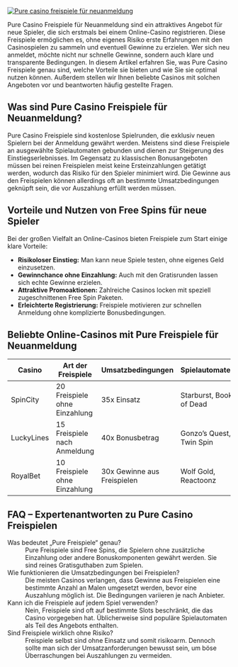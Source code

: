 [![Pure casino freispiele für neuanmeldung](https://123-caf.pages.dev/gitsignup.png)](https://vrmoo.ru/Bt82HjjY)

<p>Pure Casino Freispiele für Neuanmeldung sind ein attraktives Angebot für neue Spieler, die sich erstmals bei einem Online-Casino registrieren. Diese Freispiele ermöglichen es, ohne eigenes Risiko erste Erfahrungen mit den Casinospielen zu sammeln und eventuell Gewinne zu erzielen. Wer sich neu anmeldet, möchte nicht nur schnelle Gewinne, sondern auch klare und transparente Bedingungen. In diesem Artikel erfahren Sie, was Pure Casino Freispiele genau sind, welche Vorteile sie bieten und wie Sie sie optimal nutzen können. Außerdem stellen wir Ihnen beliebte Casinos mit solchen Angeboten vor und beantworten häufig gestellte Fragen.</p>  <h2>Was sind Pure Casino Freispiele für Neuanmeldung?</h2> <p>Pure Casino Freispiele sind kostenlose Spielrunden, die exklusiv neuen Spielern bei der Anmeldung gewährt werden. Meistens sind diese Freispiele an ausgewählte Spielautomaten gebunden und dienen zur Steigerung des Einstiegserlebnisses. Im Gegensatz zu klassischen Bonusangeboten müssen bei reinen Freispielen meist keine Ersteinzahlungen getätigt werden, wodurch das Risiko für den Spieler minimiert wird. Die Gewinne aus den Freispielen können allerdings oft an bestimmte Umsatzbedingungen geknüpft sein, die vor Auszahlung erfüllt werden müssen.</p>  <h2>Vorteile und Nutzen von Free Spins für neue Spieler</h2> <p>Bei der großen Vielfalt an Online-Casinos bieten Freispiele zum Start einige klare Vorteile:</p> <ul>   <li><strong>Risikoloser Einstieg:</strong> Man kann neue Spiele testen, ohne eigenes Geld einzusetzen.</li>   <li><strong>Gewinnchance ohne Einzahlung:</strong> Auch mit den Gratisrunden lassen sich echte Gewinne erzielen.</li>   <li><strong>Attraktive Promoaktionen:</strong> Zahlreiche Casinos locken mit speziell zugeschnittenen Free Spin Paketen.</li>   <li><strong>Erleichterte Registrierung:</strong> Freispiele motivieren zur schnellen Anmeldung ohne komplizierte Bonusbedingungen.</li> </ul>  <h2>Beliebte Online-Casinos mit Pure Freispiele für Neuanmeldung</h2> <table>   <thead>     <tr>       <th>Casino</th>       <th>Art der Freispiele</th>       <th>Umsatzbedingungen</th>       <th>Spielautomaten</th>     </tr>   </thead>   <tbody>     <tr>       <td>SpinCity</td>       <td>20 Freispiele ohne Einzahlung</td>       <td>35x Einsatz</td>       <td>Starburst, Book of Dead</td>     </tr>     <tr>       <td>LuckyLines</td>       <td>15 Freispiele nach Anmeldung</td>       <td>40x Bonusbetrag</td>       <td>Gonzo’s Quest, Twin Spin</td>     </tr>     <tr>       <td>RoyalBet</td>       <td>10 Freispiele ohne Einzahlung</td>       <td>30x Gewinne aus Freispielen</td>       <td>Wolf Gold, Reactoonz</td>     </tr>   </tbody> </table>  <h2>FAQ – Expertenantworten zu Pure Casino Freispielen</h2> <dl>   <dt>Was bedeutet „Pure Freispiele“ genau?</dt>   <dd>Pure Freispiele sind Free Spins, die Spielern ohne zusätzliche Einzahlung oder andere Bonuskomponenten gewährt werden. Sie sind reines Gratisguthaben zum Spielen.</dd>    <dt>Wie funktionieren die Umsatzbedingungen bei Freispielen?</dt>   <dd>Die meisten Casinos verlangen, dass Gewinne aus Freispielen eine bestimmte Anzahl an Malen umgesetzt werden, bevor eine Auszahlung möglich ist. Die Bedingungen variieren je nach Anbieter.</dd>    <dt>Kann ich die Freispiele auf jedem Spiel verwenden?</dt>   <dd>Nein, Freispiele sind oft auf bestimmte Slots beschränkt, die das Casino vorgegeben hat. Üblicherweise sind populäre Spielautomaten als Teil des Angebots enthalten.</dd>    <dt>Sind Freispiele wirklich ohne Risiko?</dt>   <dd>Freispiele selbst sind ohne Einsatz und somit risikoarm. Dennoch sollte man sich der Umsatzanforderungen bewusst sein, um böse Überraschungen bei Auszahlungen zu vermeiden.</dd> </dl>
